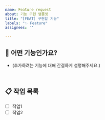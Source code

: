 ```yaml
---
name: Feature request
about: 기능 구현 템플릿
title: "[FEAT] 구현할 기능"
labels: "✨ Feature"
assignees: ''

---
```


## 🔎 어떤 기능인가요?

- (추가하려는 기능에 대해 간결하게 설명해주세요.)

<br />

## 📋 작업 목록

- [ ] 작업1
- [ ] 작업2

<br>

<!--
## 👀 참고자료

- (스크린샷이나 참고할 추가 자료를 넣어주세요.)
 -->
